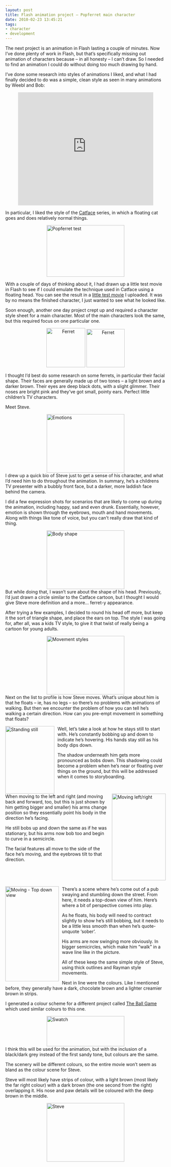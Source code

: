 ```yaml
---
layout: post
title: Flash animation project – Popferret main character
date: 2010-02-23 13:45:21
tags:
- character
- development
---
```

<p>The next project is an animation in Flash lasting a couple of minutes. Now I’ve done plenty of work in Flash, but that’s specifically missing out animation of characters because – in all honesty – I can’t draw. So I needed to find an animation I could do without doing too much drawing by hand. </p>
<p>I’ve done some research into styles of animations I liked, and what I had finally decided to do was a simple, clean style as seen in many animations by Weebl and Bob:</p>
<div style="padding-bottom: 0px; padding-left: 0px; width: 425px; padding-right: 0px; display: block; float: none; margin-left: auto; margin-right: auto; padding-top: 0px" id="scid:5737277B-5D6D-4f48-ABFC-DD9C333F4C5D:6b63778a-4ecf-4b3a-92ba-048ced72573f" class="wlWriterEditableSmartContent">
<div><object width="425" height="355"><param name="movie" value="http://www.youtube.com/v/4lRgKokBQbc&amp;hl=en" /><embed src="http://www.youtube.com/v/4lRgKokBQbc&amp;hl=en" type="application/x-shockwave-flash" width="425" height="355"></embed></object></div>
</div>
<p>In particular, I liked the style of the <a href="http://www.youtube.com/watch?v=dBQNQ6qzCA0" target="_blank">Catface</a> series, in which a floating cat goes and does relatively normal things.</p>
<p><a href="http://www.mattcrouch.net/blog/images/FlashanimationprojectPopferretmaincharac_BE0C/Popferrettest.png"><img style="border-bottom: 0px; border-left: 0px; display: block; float: none; margin-left: auto; border-top: 0px; margin-right: auto; border-right: 0px" title="Popferret test" border="0" alt="Popferret test" src="{{ site.baseurl }}/assets/Popferrettest_thumb.png" width="244" height="162" /></a> </p>
<p>With a couple of days of thinking about it, I had drawn up a little test movie in Flash to see if I could emulate the technique used in Catface using a floating head. You can see the result in a <a href="http://www.mattcrouch.net/folio/popferret/popferret test.html" target="_blank">little test movie</a> I uploaded. It was by no means the finished character, I just wanted to see what he looked like.</p>
<p>Soon enough, another one day project crept up and required a character style sheet for a main character. Most of the main characters look the same, but this required focus on one particular one.</p>
<p align="center"><a href="http://www.mattcrouch.net/blog/images/FlashanimationprojectPopferretmaincharac_BE0C/ferret1.jpg"><img style="border-bottom: 0px; border-left: 0px; display: inline; border-top: 0px; border-right: 0px" title="Ferret" border="0" alt="Ferret" src="{{ site.baseurl }}/assets/ferret1_thumb.jpg" width="122" height="123" /></a> <a href="http://www.mattcrouch.net/blog/images/FlashanimationprojectPopferretmaincharac_BE0C/ferret2.jpg"><img style="border-bottom: 0px; border-left: 0px; display: inline; border-top: 0px; border-right: 0px" title="Ferret" border="0" alt="Ferret" src="{{ site.baseurl }}/assets/ferret2_thumb.jpg" width="120" height="120" /></a> </p>
<p>I thought I’d best do some research on some ferrets, in particular their facial shape. Their faces are generally made up of two tones – a light brown and a darker brown. Their eyes are deep black dots, with a slight glimmer. Their noses are bright pink and they’ve got small, pointy ears. Perfect little children’s TV characters.</p>
<p>Meet Steve.</p>
<p><a href="http://www.mattcrouch.net/blog/images/FlashanimationprojectPopferretmaincharac_BE0C/DSCF0719.jpg"><img style="border-bottom: 0px; border-left: 0px; display: block; float: none; margin-left: auto; border-top: 0px; margin-right: auto; border-right: 0px" title="Emotions" border="0" alt="Emotions" src="{{ site.baseurl }}/assets/DSCF0719_thumb.jpg" width="244" height="184" /></a> I drew up a quick bio of Steve just to get a sense of his character, and what I’d need him to do throughout the animation. In summary, he’s a childrens TV presenter with a bubbly front face, but a darker, more laddish face behind the camera.</p>
<p>I did a few expression shots for scenarios that are likely to come up during the animation, including happy, sad and even drunk. Essentially, however, emotion is shown through the eyebrows, mouth and hand movements. Along with things like tone of voice, but you can’t really draw that kind of thing.</p>
<p><a href="http://www.mattcrouch.net/blog/images/FlashanimationprojectPopferretmaincharac_BE0C/DSCF0721.jpg"><img style="border-bottom: 0px; border-left: 0px; display: block; float: none; margin-left: auto; border-top: 0px; margin-right: auto; border-right: 0px" title="Body shape" border="0" alt="Body shape" src="{{ site.baseurl }}/assets/DSCF0721_thumb.jpg" width="244" height="184" /></a> But while doing that, I wasn’t sure about the shape of his head. Previously, I’d just drawn a circle similar to the Catface cartoon, but I thought I would give Steve more definition and a more… ferret-y appearance. </p>
<p>After trying a few examples, I decided to round his head off more, but keep it the sort of triangle shape, and place the ears on top. The style I was going for, after all, was a kids TV style, to give it that twist of really being a cartoon for young adults. </p>
<p><a href="http://www.mattcrouch.net/blog/images/FlashanimationprojectPopferretmaincharac_BE0C/DSCF0722.jpg"><img style="border-bottom: 0px; border-left: 0px; display: block; float: none; margin-left: auto; border-top: 0px; margin-right: auto; border-right: 0px" title="Movement styles" border="0" alt="Movement styles" src="{{ site.baseurl }}/assets/DSCF0722_thumb.jpg" width="244" height="184" /></a> Next on the list to profile is how Steve moves. What’s unique about him is that he floats – ie, has no legs – so there’s no problems with animations of walking. But then we encounter the problem of how you can tell he’s walking a certain direction. How can you pre-empt movement in something that floats?</p>
<p><a href="http://www.mattcrouch.net/blog/images/FlashanimationprojectPopferretmaincharac_BE0C/DSCF0724.jpg"><img style="border-bottom: 0px; border-left: 0px; margin: 0px 10px 0px 0px; display: inline; border-top: 0px; border-right: 0px" title="Standing still" border="0" alt="Standing still" align="left" src="{{ site.baseurl }}/assets/DSCF0724_thumb.jpg" width="154" height="212" /></a> Well, let’s take a look at how he stays still to start with. He’s constantly bobbing up and down to indicate he’s hovering. His hands stay still as his body dips down.</p>
<p>The shadow underneath him gets more pronounced as bobs down. This shadowing could become a problem when he’s near or floating over things on the ground, but this will be addressed when it comes to storyboarding.</p>
<p>&#160;</p>
<p><a href="http://www.mattcrouch.net/blog/images/FlashanimationprojectPopferretmaincharac_BE0C/DSCF0725.jpg"><img style="border-bottom: 0px; border-left: 0px; margin: 0px 0px 0px 10px; display: inline; border-top: 0px; border-right: 0px" title="Moving left/right" border="0" alt="Moving left/right" align="right" src="{{ site.baseurl }}/assets/DSCF0725_thumb.jpg" width="169" height="272" /></a> </p>
<p>When moving to the left and right (and moving back and forward, too, but this is just shown by him getting bigger and smaller) his arms change position so they essentially point his body in the direction he’s facing.</p>
<p>He still bobs up and down the same as if he was stationary, but his arms now bob too and begin to curve in a semicircle.</p>
<p>The facial features all move to the side of the face he’s moving, and the eyebrows tilt to that direction. </p>
<p>&#160;</p>
<p>&#160;</p></p>
<p> <a href="http://www.mattcrouch.net/blog/images/FlashanimationprojectPopferretmaincharac_BE0C/DSCF0726.jpg"><img style="border-bottom: 0px; border-left: 0px; margin: 0px 10px 0px 0px; display: inline; border-top: 0px; border-right: 0px" title="Moving - Top down view" border="0" alt="Moving - Top down view" align="left" src="{{ site.baseurl }}/assets/DSCF0726_thumb.jpg" width="168" height="298" /></a>
<p>There’s a scene where he’s come out of a pub swaying and stumbling down the street. From here, it needs a top-down view of him. Here’s where a bit of perspective comes into play.</p>
<p>As he floats, his body will need to contract slightly to show he’s still bobbing, but it needs to be a little less smooth than when he’s quote-unquote ‘sober’. </p>
<p>His arms are now swinging more obviously. In bigger semicircles, which make him “walk” in a wave line like in the picture. </p>
<p>All of these keep the same simple style of Steve, using thick outlines and Rayman style movements.</p>
<p>Next in line were the colours. Like I mentioned before, they generally have a dark, chocolate brown and a lighter creamier brown in strips.</p>
<p>I generated a colour scheme for a different project called <a href="http://www.raconteurblog.net/2009/10/the-ball-game-now-available-on-kongregate/" target="_blank">The Ball Game</a> which used similar colours to this one.</p>
<p><a href="http://www.mattcrouch.net/blog/images/FlashanimationprojectPopferretmaincharac_BE0C/Swatch.png"><img style="border-bottom: 0px; border-left: 0px; display: block; float: none; margin-left: auto; border-top: 0px; margin-right: auto; border-right: 0px" title="Swatch" border="0" alt="Swatch" src="{{ site.baseurl }}/assets/Swatch_thumb.png" width="244" height="95" /></a> I think this will be used for the animation, but with the inclusion of a black/dark grey instead of the first sandy tone, but colours are the same.</p>
<p>The scenery will be different colours, so the entire movie won’t seem as bland as the colour scene for Steve.</p>
<p>Steve will most likely have strips of colour, with a light brown (most likely the far right colour) with a dark brown (the one second from the right) overlapping it. His nose and paw details will be coloured with the deep brown in the middle.</p>
<p><a href="http://www.mattcrouch.net/blog/images/FlashanimationprojectPopferretmaincharac_BE0C/DSCF0728.jpg"><img style="border-bottom: 0px; border-left: 0px; display: block; float: none; margin-left: auto; border-top: 0px; margin-right: auto; border-right: 0px" title="Steve" border="0" alt="Steve" src="{{ site.baseurl }}/assets/DSCF0728_thumb.jpg" width="244" height="184" /></a></p>
